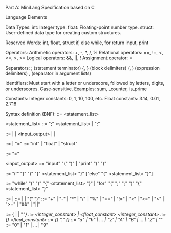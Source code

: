 Part A: MiniLang Specification based on C

Language Elements

Data Types:
int: Integer type.
float: Floating-point number type.
struct: User-defined data type for creating custom structures.

Reserved Words:
int, float, struct
if, else
while, for
return
input, print

Operators:
Arithmetic operators: +, -, *, /, %
Relational operators: ==, !=, <, <=, >, >=
Logical operators: &&, ||, !
Assignment operator: =

Separators:
; (statement terminator)
{, } (block delimiters)
(, ) (expression delimiters)
, (separator in argument lists)

Identifiers:
Must start with a letter or underscore, followed by letters, digits, or underscores.
Case-sensitive.
Examples: sum, _counter, is_prime

Constants:
Integer constants: 0, 1, 10, 100, etc.
Float constants: 3.14, 0.01, 2.718

Syntax definition (BNF):
<program> ::= <statement_list>

<statement_list> ::= <statement> ";" <statement_list> | <statement> ";"

<statement> ::= <declaration> | <assignment> | <input_output> | <conditional> | <loop>

<declaration> ::= <type> <identifier> | <type> <identifier> "=" <expression>
<type> ::= "int" | "float" | "struct" <identifier>

<assignment> ::= <identifier> "=" <expression>

<input_output> ::= "input" "(" <identifier> ")" | "print" "(" <expression> ")"

<conditional> ::= "if" "(" <expression> ")" "{" <statement_list> "}" ["else" "{" <statement_list> "}"]

<loop> ::= "while" "(" <expression> ")" "{" <statement_list> "}" 
         | "for" "(" <assignment> ";" <expression> ";" <assignment> ")" "{" <statement_list> "}"

<expression> ::= <term> | <term> <operator> <expression>
<term> ::= <identifier> | <constant> | "(" <expression> ")"
<operator> ::= "+" | "-" | "*" | "/" | "%" | "==" | "!=" | "<" | "<=" | ">" | ">=" | "&&" | "||"

<identifier> ::= <letter> {<letter> | <digit> | "_"}
<constant> ::= <integer_constant> | <float_constant>
<integer_constant> ::= <digit> {<digit>}
<float_constant> ::= <digit> {<digit>} "." <digit> {<digit>}
<letter> ::= "a" | "b" | ... | "z" | "A" | "B" | ... | "Z" | "_"
<digit> ::= "0" | "1" | ... | "9"

